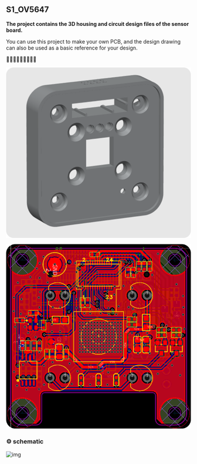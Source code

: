 ## S1_OV5647

**The project contains the 3D housing and circuit design files of the sensor board.**

You can use this project to make your own PCB, and the design drawing can also be used as a basic reference for your design.

🎈🎈🎈🎈🎈🎈🎈🎈🎈

![image](./static/model.png)

![image](./static/pcb.png)

### ⚙️ schematic

![img](../statics/S1_ov5647_Sch.png)